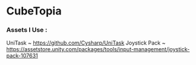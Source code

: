 # CubeTopia

### Assets I Use : 
UniTask ~ https://github.com/Cysharp/UniTask
Joystick Pack ~ https://assetstore.unity.com/packages/tools/input-management/joystick-pack-107631 
